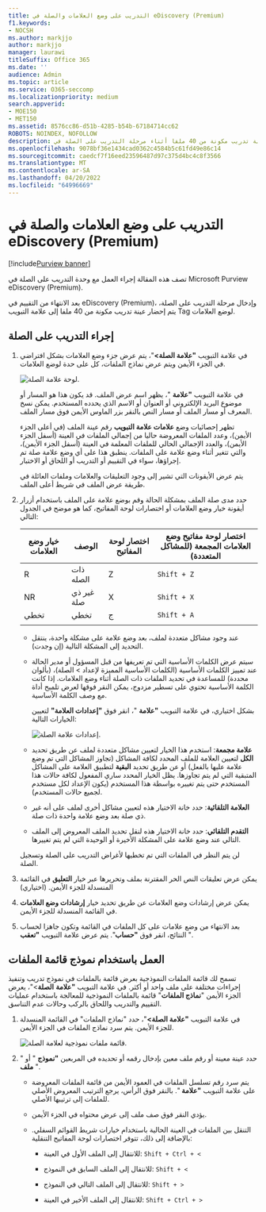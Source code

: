 ```yaml
---
title: التدريب على وضع العلامات والصلة في eDiscovery (Premium)
f1.keywords:
- NOCSH
ms.author: markjjo
author: markjjo
manager: laurawi
titleSuffix: Office 365
ms.date: ''
audience: Admin
ms.topic: article
ms.service: O365-seccomp
ms.localizationpriority: medium
search.appverid:
- MOE150
- MET150
ms.assetid: 8576cc86-d51b-4285-b54b-67184714cc62
ROBOTS: NOINDEX, NOFOLLOW
description: تعرف على الخطوات لوضع علامة ثم العمل باستخدام عينة تدريب مكونة من 40 ملفا أثناء مرحلة التدريب على الصلة في eDiscovery (Premium).
ms.openlocfilehash: 9078bf36e1434cad0362c4584b5c61fd49e86c14
ms.sourcegitcommit: caedcf7f16eed23596487d97c375d4bc4c8f3566
ms.translationtype: MT
ms.contentlocale: ar-SA
ms.lasthandoff: 04/20/2022
ms.locfileid: "64996669"
---
```

# <a name="tagging-and-relevance-training-in-ediscovery-premium"></a>التدريب على وضع العلامات والصلة في eDiscovery (Premium)

[!include[Purview banner](../includes/purview-rebrand-banner.md)]
  
تصف هذه المقالة إجراء العمل مع وحدة التدريب على الصلة في Microsoft Purview eDiscovery (Premium).
  
بعد الانتهاء من التقييم في eDiscovery (Premium)، وإدخال مرحلة التدريب على الصلة، يتم إحضار عينة تدريب مكونة من 40 ملفا إلى علامة التبويب Tag لوضع العلامات.
  
## <a name="performing-relevance-training"></a>إجراء التدريب على الصلة

1. في علامة التبويب **"علامة الصلة\>**"، يتم عرض جزء وضع العلامات بشكل افتراضي في الجزء الأيمن ويتم عرض نماذج الملفات، كل على حدة لوضع العلامات.

    ![لوحة علامة الصلة.](../media/0cf19ab4-b427-4a7f-8749-0f4ed9afaf58.png)
  
    في علامة التبويب **"علامة** "، يظهر اسم عرض الملف. قد يكون هذا هو المسار أو موضوع البريد الإلكتروني أو العنوان أو الاسم الذي يحدده المستخدم. يمكن نسخ المعرف أو مسار الملف أو مسار النص بالنقر بزر الماوس الأيمن فوق مسار الملف.

    تظهر إحصائيات وضع **علامات علامة التبويب** رقم عينة الملف (في أعلى الجزء الأيمن)، وعدد الملفات المعروضة حاليا من إجمالي الملفات في العينة (أسفل الجزء الأيمن)، والعدد الإجمالي الحالي للملفات المعلمة في العينة (أسفل الجزء الأيمن)، والتي تتغير أثناء وضع علامة على الملفات. ينطبق هذا على أي وضع علامة صلة تم إجراؤها، سواء في التقييم أو التدريب أو اللحاق أو الاختبار.

    يتم عرض الأيقونات التي تشير إلى وجود التعليقات والعلامات وملفات العائلة في طريقة عرض الملف في شريط أعلى الملف.

2. حدد مدى صلة الملف بمشكلة الحالة وقم بوضع علامة على الملف باستخدام أزرار أيقونة خيار وضع العلامات أو اختصارات لوحة المفاتيح، كما هو موضح في الجدول التالي:

   |**خيار وضع العلامات**|**الوصف**|**اختصار لوحة المفاتيح**|**اختصار لوحة مفاتيح وضع العلامات المجمعة (للمشاكل المتعددة)**|
   |-----|-----|-----|-----|
   |R  <br/> |ذات الصله  <br/> |Z  <br/> |`Shift + Z`  <br/> |
   |NR  <br/> |غير ذي صلة  <br/> |X  <br/> |`Shift + X`  <br/> |
   |تخطي  <br/> |تخطي  <br/> |ج  <br/> |`Shift + A`  <br/> |
   |||||

   - عند وجود مشاكل متعددة لملف، بعد وضع علامة على مشكلة واحدة، ينتقل التحديد إلى المشكلة التالية (إن وجدت).  

   - سيتم عرض الكلمات الأساسية التي تم تعريفها من قبل المسؤول أو مدير الحالة عند تمييز الكلمات الأساسية (الكلمات الأساسية المميزة لإعداد \> الصلة)، (بألوان محددة) للمساعدة في تحديد الملفات ذات الصلة أثناء وضع العلامات. إذا كانت الكلمة الأساسية تحتوي على تسطير مزدوج، يمكن النقر فوقها لعرض تلميح أداة مع وصف الكلمة الأساسية.

     بشكل اختياري، في علامة التبويب **"علامة** "، انقر فوق **"إعدادات العلامة"** لتعيين الخيارات التالية:

      ![إعدادات علامة الصلة.](../media/533e89fa-7eb4-409e-ab07-f5aab9296dd8.png)
  
   - **علامة مجمعة**: استخدم هذا الخيار لتعيين مشاكل متعددة لملف عن طريق تحديد **الكل** لتعيين العلامة للملف المحدد لكافة المشاكل (تجاوز المشاكل التي تم وضع علامة عليها بالفعل) أو عن طريق تحديد **البقية** لتطبيق العلامة على المشاكل المتبقية التي لم يتم تجاوزها. يظل الخيار المحدد ساري المفعول لكافة حالات هذا المستخدم حتى يتم تغييره بواسطة هذا المستخدم (يكون الإعداد لكل مستخدم لجميع حالات المستخدم).

   - **العلامة التلقائية**: حدد خانة الاختيار هذه لتعيين مشاكل أخرى لملف على أنه غير ذي صلة بعد وضع علامة واحدة ذات صلة.

   - **التقدم التلقائي**: حدد خانة الاختيار هذه لنقل تحديد الملف المعروض إلى الملف التالي عند وضع علامة على المشكلة الأخيرة أو الوحيدة التي لم يتم تغييرها.

    لن يتم النظر في الملفات التي تم تخطيها لأغراض التدريب على الصلة وتسجيل الصلة.

3. يمكن عرض تعليقات النص الحر المقترنة بملف وتحريرها عبر خيار **التعليق** في القائمة المنسدلة للجزء الأيمن. (اختياري)

4. يمكن عرض إرشادات وضع العلامات عن طريق تحديد خيار **إرشادات وضع العلامات** في القائمة المنسدلة للجزء الأيمن.

5. بعد الانتهاء من وضع علامات على كل الملفات في القائمة وتكون جاهزا لحساب النتائج، انقر فوق **"حساب**". يتم عرض علامة التبويب **"تعقب** ".  

## <a name="working-with-the-sample-files-list"></a>العمل باستخدام نموذج قائمة الملفات

تسمح لك قائمة الملفات النموذجية بعرض قائمة بالملفات في نموذج تدريب وتنفيذ إجراءات مختلفة على ملف واحد أو أكثر. في علامة التبويب **"علامة** **الصلة**\>"، يعرض الجزء الأيمن "**نماذج الملفات**" قائمة بالملفات النموذجية للمعالجة باستخدام عمليات التقييم والتدريب واللحاق بالركب وحالات عدم التناسق.
  
1. في علامة التبويب **"علامة الصلة\>**"، حدد "نماذج الملفات" في القائمة المنسدلة للجزء الأيمن. يتم سرد نماذج الملفات في الجزء الأيمن.

    ![قائمة ملفات نموذجية لعلامة الصلة.](../media/fd058bdd-645a-4af1-a1eb-bff08581cb18.png)
  
2. حدد عينة معينة أو رقم ملف معين بإدخال رقمه أو تحديده في المربعين **"نموذج** " أو " **ملف** ".

   - يتم سرد رقم تسلسل الملفات في العمود الأيمن من قائمة الملفات المعروضة على علامة التبويب **"علامة** ". بالنقر فوق الرأس، يرجع الترتيب المعروض الأصلي للملفات إلى ترتيبها الأصلي.

   - يؤدي النقر فوق صف ملف إلى عرض محتواه في الجزء الأيمن.

   - التنقل بين الملفات في العينة الحالية باستخدام خيارات شريط القوائم السفلي. بالإضافة إلى ذلك، تتوفر اختصارات لوحة المفاتيح التنقلية:
  
     - للانتقال إلى الملف الأول في العينة: `Shift + Ctrl + <`

     - للانتقال إلى الملف السابق في النموذج: `Shift + <`

     - للانتقال إلى الملف التالي في النموذج: `Shift + >`

     - للانتقال إلى الملف الأخير في العينة: `Shift + Ctrl + >`
